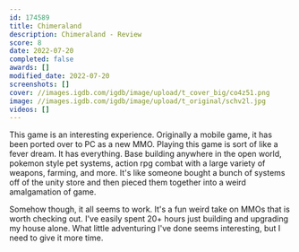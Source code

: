 ```yaml
---
id: 174589
title: Chimeraland
description: Chimeraland - Review
score: 8
date: 2022-07-20
completed: false
awards: []
modified_date: 2022-07-20
screenshots: []
cover: //images.igdb.com/igdb/image/upload/t_cover_big/co4z51.png
image: //images.igdb.com/igdb/image/upload/t_original/schv2l.jpg
videos: []
---
```

This game is an interesting experience. Originally a mobile game, it has been ported over to PC as a new MMO. Playing this game is sort of like a fever dream. It has everything. Base building anywhere in the open world, pokemon style pet systems, action rpg combat with a large variety of weapons, farming, and more. It's like someone bought a bunch of systems off of the unity store and then pieced them together into a weird amalgamation of game.

Somehow though, it all seems to work. It's a fun weird take on MMOs that is worth checking out. I've easily spent 20+ hours just building and upgrading my house alone. What little adventuring I've done seems interesting, but I need to give it more time.
